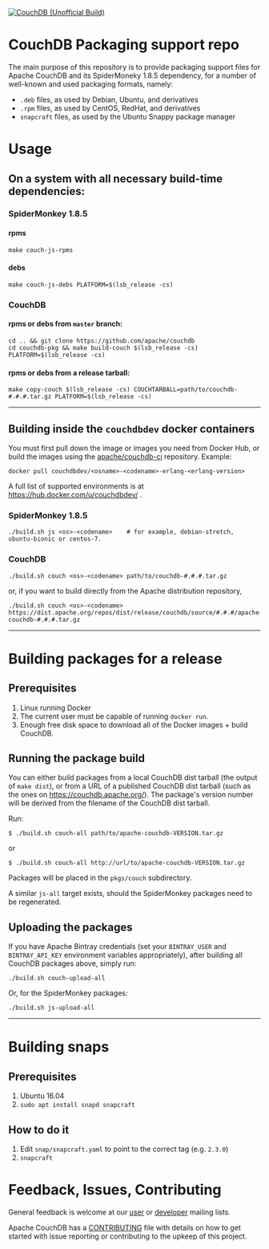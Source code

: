 [![CouchDB (Unofficial Build)](https://snapcraft.io/couchdb-ryanjyoder/badge.svg)](https://snapcraft.io/couchdb-ryanjyoder)
# CouchDB Packaging support repo

The main purpose of this repository is to provide packaging support files for Apache CouchDB and its SpiderMoneky 1.8.5 dependency, for a number of well-known and used packaging formats, namely:

* `.deb` files, as used by Debian, Ubuntu, and derivatives
* `.rpm` files, as used by CentOS, RedHat, and derivatives
* `snapcraft` files, as used by the Ubuntu Snappy package manager

# Usage

## On a system with all necessary build-time dependencies:

### SpiderMonkey 1.8.5

#### rpms

```shell
make couch-js-rpms
```

#### debs

```shell
make couch-js-debs PLATFORM=$(lsb_release -cs)
```

### CouchDB

#### rpms or debs from `master` branch:

```shell
cd .. && git clone https://github.com/apache/couchdb
cd couchdb-pkg && make build-couch $(lsb_release -cs) PLATFORM=$(lsb_release -cs)
```

#### rpms or debs from a release tarball:

```shell
make copy-couch $(lsb_release -cs) COUCHTARBALL=path/to/couchdb-#.#.#.tar.gz PLATFORM=$(lsb_release -cs)
```

-----

## Building inside the `couchdbdev` docker containers

You must first pull down the image or images you need from Docker Hub, or build the images using the [apache/couchdb-ci](https://github.com/apache/couchdb-ci) repository. Example:

```shell
docker pull couchdbdev/<osname>-<codename>-erlang-<erlang-version>
```

A full list of supported environments is at https://hub.docker.com/u/couchdbdev/ .

### SpiderMonkey 1.8.5

```shell
./build.sh js <os>-<codename>    # for example, debian-stretch, ubuntu-bionic or centos-7.
```

### CouchDB

```shell
./build.sh couch <os>-<codename> path/to/couchdb-#.#.#.tar.gz
```

or, if you want to build directly from the Apache distribution repository,

```shell
./build.sh couch <os>-<codename> https://dist.apache.org/repos/dist/release/couchdb/source/#.#.#/apache-couchdb-#.#.#.tar.gz
```

-----

# Building packages for a release

## Prerequisites

1. Linux running Docker
1. The current user must be capable of running `docker run`.
1. Enough free disk space to download all of the Docker images + build
   CouchDB.

## Running the package build

You can either build packages from a local CouchDB dist tarball (the output
of `make dist`), or from a URL of a published CouchDB dist tarball (such
as the ones on https://couchdb.apache.org/). The package's version number
will be derived from the filename of the CouchDB dist tarball.

Run:

    $ ./build.sh couch-all path/to/apache-couchdb-VERSION.tar.gz

or

    $ ./build.sh couch-all http://url/to/apache-couchdb-VERSION.tar.gz

Packages will be placed in the `pkgs/couch` subdirectory.

A similar `js-all` target exists, should the SpiderMonkey packages need to be regenerated.

## Uploading the packages

If you have Apache Bintray credentials (set your `BINTRAY_USER` and `BINTRAY_API_KEY` environment variables appropriately), after building all CouchDB packages above, simply run:

    ./build.sh couch-upload-all

Or, for the SpiderMonkey packages:

    ./build.sh js-upload-all

-----

# Building snaps

## Prerequisites

1. Ubuntu 16.04
1. `sudo apt install snapd snapcraft`

## How to do it

1. Edit `snap/snapcraft.yaml` to point to the correct tag (e.g. `2.3.0`)
1. `snapcraft`

# Feedback, Issues, Contributing

General feedback is welcome at our [user][1] or [developer][2] mailing lists.

Apache CouchDB has a [CONTRIBUTING][3] file with details on how to get started
with issue reporting or contributing to the upkeep of this project.

[1]: http://mail-archives.apache.org/mod_mbox/couchdb-user/
[2]: http://mail-archives.apache.org/mod_mbox/couchdb-dev/
[3]: https://github.com/apache/couchdb/blob/master/CONTRIBUTING.md


